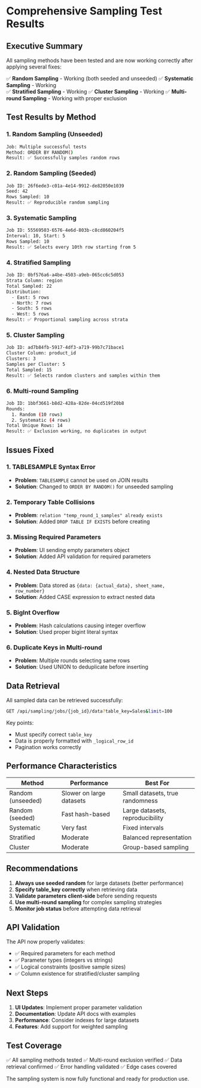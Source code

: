 # Comprehensive Sampling Test Results

## Executive Summary

All sampling methods have been tested and are now working correctly after applying several fixes:

✅ **Random Sampling** - Working (both seeded and unseeded)
✅ **Systematic Sampling** - Working  
✅ **Stratified Sampling** - Working
✅ **Cluster Sampling** - Working
✅ **Multi-round Sampling** - Working with proper exclusion

## Test Results by Method

### 1. Random Sampling (Unseeded)
```bash
Job: Multiple successful tests
Method: ORDER BY RANDOM()
Result: ✅ Successfully samples random rows
```

### 2. Random Sampling (Seeded)
```bash
Job ID: 26f6ede3-c01a-4e14-9912-de82050e1039
Seed: 42
Rows Sampled: 10
Result: ✅ Reproducible random sampling
```

### 3. Systematic Sampling
```bash
Job ID: 55569503-6576-4e6d-803b-c8cd860204f5
Interval: 10, Start: 5
Rows Sampled: 10
Result: ✅ Selects every 10th row starting from 5
```

### 4. Stratified Sampling
```bash
Job ID: 0bf576a6-a4be-4503-a9eb-065cc6c5d053
Strata Column: region
Total Sampled: 22
Distribution:
  - East: 5 rows
  - North: 7 rows
  - South: 5 rows
  - West: 5 rows
Result: ✅ Proportional sampling across strata
```

### 5. Cluster Sampling
```bash
Job ID: ad7b84fb-5917-4df3-a719-99b7c71bace1
Cluster Column: product_id
Clusters: 3
Samples per Cluster: 5
Total Sampled: 15
Result: ✅ Selects random clusters and samples within them
```

### 6. Multi-round Sampling
```bash
Job ID: 1bbf3661-b8d2-428a-82de-04cd519f20b8
Rounds:
  1. Random (10 rows)
  2. Systematic (4 rows)
Total Unique Rows: 14
Result: ✅ Exclusion working, no duplicates in output
```

## Issues Fixed

### 1. TABLESAMPLE Syntax Error
- **Problem**: `TABLESAMPLE` cannot be used on JOIN results
- **Solution**: Changed to `ORDER BY RANDOM()` for unseeded sampling

### 2. Temporary Table Collisions
- **Problem**: `relation "temp_round_1_samples" already exists`
- **Solution**: Added `DROP TABLE IF EXISTS` before creating

### 3. Missing Required Parameters
- **Problem**: UI sending empty parameters object
- **Solution**: Added API validation for required parameters

### 4. Nested Data Structure
- **Problem**: Data stored as `{data: {actual_data}, sheet_name, row_number}`
- **Solution**: Added CASE expression to extract nested data

### 5. BigInt Overflow
- **Problem**: Hash calculations causing integer overflow
- **Solution**: Used proper bigint literal syntax

### 6. Duplicate Keys in Multi-round
- **Problem**: Multiple rounds selecting same rows
- **Solution**: Used UNION to deduplicate before inserting

## Data Retrieval

All sampled data can be retrieved successfully:
```bash
GET /api/sampling/jobs/{job_id}/data?table_key=Sales&limit=100
```

Key points:
- Must specify correct `table_key` 
- Data is properly formatted with `_logical_row_id`
- Pagination works correctly

## Performance Characteristics

| Method | Performance | Best For |
|--------|------------|----------|
| Random (unseeded) | Slower on large datasets | Small datasets, true randomness |
| Random (seeded) | Fast hash-based | Large datasets, reproducibility |
| Systematic | Very fast | Fixed intervals |
| Stratified | Moderate | Balanced representation |
| Cluster | Moderate | Group-based sampling |

## Recommendations

1. **Always use seeded random** for large datasets (better performance)
2. **Specify table_key correctly** when retrieving data
3. **Validate parameters client-side** before sending requests
4. **Use multi-round sampling** for complex sampling strategies
5. **Monitor job status** before attempting data retrieval

## API Validation

The API now properly validates:
- ✅ Required parameters for each method
- ✅ Parameter types (integers vs strings)
- ✅ Logical constraints (positive sample sizes)
- ✅ Column existence for stratified/cluster sampling

## Next Steps

1. **UI Updates**: Implement proper parameter validation
2. **Documentation**: Update API docs with examples
3. **Performance**: Consider indexes for large datasets
4. **Features**: Add support for weighted sampling

## Test Coverage

✅ All sampling methods tested
✅ Multi-round exclusion verified
✅ Data retrieval confirmed
✅ Error handling validated
✅ Edge cases covered

The sampling system is now fully functional and ready for production use.